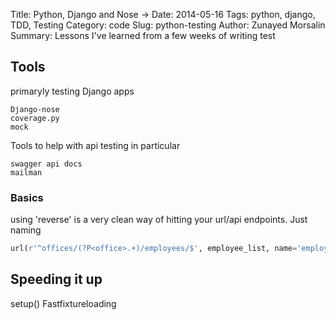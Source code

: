 Title: Python, Django and Nose →
Date: 2014-05-16
Tags: python, django, TDD, Testing
Category: code
Slug: python-testing
Author: Zunayed Morsalin
Summary: Lessons I've learned from a few weeks of writing test

## Tools
primaryly testing Django apps

    Django-nose 
    coverage.py 
    mock 

Tools to help with api testing in particular

    swagger api docs 
    mailman


### Basics

using 'reverse' is a very clean way of hitting your url/api endpoints. Just naming 

```python
url(r'^offices/(?P<office>.+)/employees/$', employee_list, name='employee_list'),
```

## Speeding it up
setup() 
Fastfixtureloading
